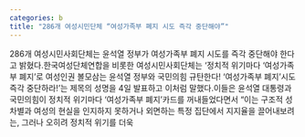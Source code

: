 ```yaml
---
categories: b
title: "286개 여성시민단체 “여성가족부 폐지 시도 즉각 중단해야”"
---
```

286개 여성시민사회단체는 윤석열 정부가 여성가족부 폐지 시도를 즉각 중단해야 한다고 밝혔다.한국여성단체연합을 비롯한 여성시민사회단체는 ‘정치적 위기마다 ‘여성가족부 폐지’로 여성인권 볼모삼는 윤석열 정부와 국민의힘 규탄한다! ‘여성가족부 폐지’시도 즉각 중단하라!’는 제목의 성명을 4일 발표하고 이처럼 말했다.이들은 윤석열 대통령과 국민의힘이 정치적 위기마다 ‘여성가족부 폐지’카드를 꺼내들었다면서 “이는 구조적 성차별과 여성의 현실을 인지하지 못하거나 외면하는 특정 집단에서 지지율을 끌어내보려는, 그러나 오히려 정치적 위기를 더욱